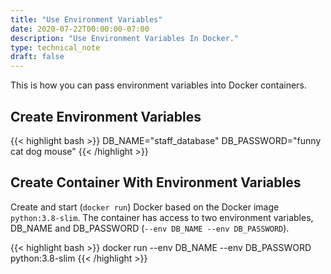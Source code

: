 ```yaml
---
title: "Use Environment Variables"
date: 2020-07-22T00:00:00-07:00
description: "Use Environment Variables In Docker."
type: technical_note
draft: false
---
```


This is how you can pass environment variables into Docker containers.

## Create Environment Variables

{{< highlight bash >}}
DB_NAME="staff_database"
DB_PASSWORD="funny cat dog mouse"
{{< /highlight >}}

## Create Container With Environment Variables

Create and start (`docker run`) Docker based on the Docker image `python:3.8-slim`. The container has access to two environment variables, DB_NAME and DB_PASSWORD (`--env DB_NAME --env DB_PASSWORD`).

{{< highlight bash >}}
docker run --env DB_NAME --env DB_PASSWORD python:3.8-slim
{{< /highlight >}}